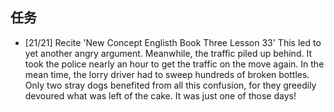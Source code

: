 
## 任务 ##
* [21/21] Recite 'New Concept Englisth Book Three Lesson 33'
This led to yet another angry argument.
Meanwhile, the traffic piled up behind.
It took the police nearly an hour to get the traffic on the move again. 
In the mean time, the lorry driver had to sweep hundreds of broken bottles.
Only two stray dogs benefited from all this confusion, for they greedily devoured what was left of the cake.
It was just one of those days!
